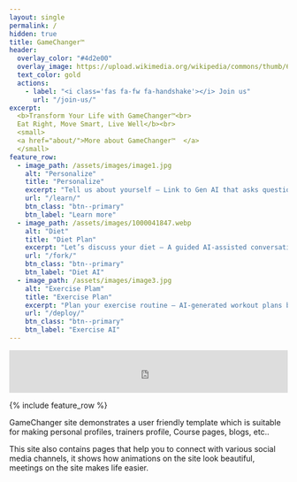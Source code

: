 ```yaml
---
layout: single
permalink: /
hidden: true
title: GameChanger™ 
header:
  overlay_color: "#4d2e00"
  overlay_image: https://upload.wikimedia.org/wikipedia/commons/thumb/6/65/Yoga4Love_Freedom_Gratitude.jpg/1280px-Yoga4Love_Freedom_Gratitude.jpg
  text_color: gold
  actions:
    - label: "<i class='fas fa-fw fa-handshake'></i> Join us"
      url: "/join-us/"
excerpt:
  <b>Transform Your Life with GameChanger™<br>
  Eat Right, Move Smart, Live Well</b><br>
  <small>
  <a href="about/">More about GameChanger™  </a>
  </small>
feature_row:
  - image_path: /assets/images/image1.jpg
    alt: "Personalize"
    title: "Personalize"
    excerpt: "Tell us about yourself – Link to Gen AI that asks questions about their lifestyle, preferences, and goals.<br><br><br>"
    url: "/learn/"
    btn_class: "btn--primary"
    btn_label: "Learn more"
  - image_path: /assets/images/1000041847.webp
    alt: "Diet"
    title: "Diet Plan"
    excerpt: "Let’s discuss your diet – A guided AI-assisted conversation for personalized nutrition advice.<br><br><br>"
    url: "/fork/"
    btn_class: "btn--primary"
    btn_label: "Diet AI"
  - image_path: /assets/images/image3.jpg
    alt: "Exercise Plam"
    title: "Exercise Plan"
    excerpt: "Plan your exercise routine – AI-generated workout plans based on user preferences and fitness level.<br><br><br>"
    url: "/deploy/"
    btn_class: "btn--primary"
    btn_label: "Exercise AI"      
---
```


<iframe allowfullscreen="false" frameborder="0" mozallowfullscreen="false" src="https://docs.google.com/presentation/d/e/2PACX-1vT5K9ijpA0fuuS4OJTQMwoMaQrZm5dMCXisLRBgVzxQ7I5312_uHAqZvvJIA_5KRrG02t45MotrTj_a/embed?start=true&loop=true&delayms=300&rm=minimal" webkitallowfullscreen="false" width="100%" height="77"></iframe>

{% include feature_row %}

GameChanger site demonstrates a user friendly template which is suitable for making personal profiles, trainers profile, Course pages, blogs, etc..

This site also contains pages that help you to connect with various social media channels, it shows how animations on the site look beautiful, meetings on the site makes life easier.

